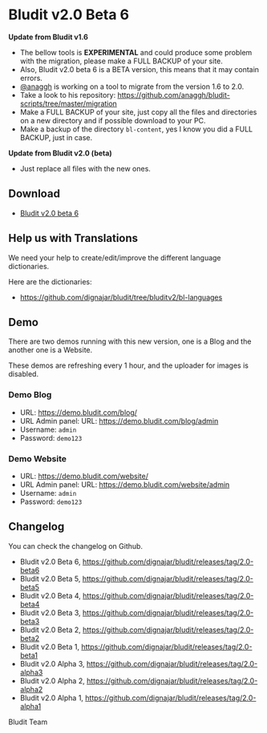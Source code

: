 # Bludit v2.0 Beta 6
<!-- Date: 2017-09-24 01:00:00 -->

**Update from Bludit v1.6**
- The bellow tools is **EXPERIMENTAL** and could produce some problem with the migration, please make a FULL BACKUP of your site.
- Also, Bludit v2.0 beta 6 is a BETA version, this means that it may contain errors.
- [@anaggh](https://github.com/anaggh) is working on a tool to migrate from the version 1.6 to 2.0.
- Take a look to his repository: https://github.com/anaggh/bludit-scripts/tree/master/migration
- Make a FULL BACKUP of your site, just copy all the files and directories on a new directory and if possible download to your PC.
- Make a backup of the directory `bl-content`, yes I know you did a FULL BACKUP, just in case.

**Update from Bludit v2.0 (beta)**
- Just replace all files with the new ones.

## Download
- [Bludit v2.0 beta 6](https://github.com/dignajar/bludit/archive/2.0-beta6.zip)

<!-- pagebreak -->

## Help us with Translations
We need your help to create/edit/improve the different language dictionaries.

Here are the dictionaries:
- https://github.com/dignajar/bludit/tree/bluditv2/bl-languages

## Demo
There are two demos running with this new version, one is a Blog and the another one is a Website.

These demos are refreshing every 1 hour, and the uploader for images is disabled.

### Demo Blog
- URL: https://demo.bludit.com/blog/
- URL Admin panel: URL: https://demo.bludit.com/blog/admin
- Username: `admin`
- Password: `demo123`

### Demo Website
- URL: https://demo.bludit.com/website/
- URL Admin panel: URL: https://demo.bludit.com/website/admin
- Username: `admin`
- Password: `demo123`

## Changelog
You can check the changelog on Github.
- Bludit v2.0 Beta 6, https://github.com/dignajar/bludit/releases/tag/2.0-beta6
- Bludit v2.0 Beta 5, https://github.com/dignajar/bludit/releases/tag/2.0-beta5
- Bludit v2.0 Beta 4, https://github.com/dignajar/bludit/releases/tag/2.0-beta4
- Bludit v2.0 Beta 3, https://github.com/dignajar/bludit/releases/tag/2.0-beta3
- Bludit v2.0 Beta 2, https://github.com/dignajar/bludit/releases/tag/2.0-beta2
- Bludit v2.0 Beta 1, https://github.com/dignajar/bludit/releases/tag/2.0-beta1
- Bludit v2.0 Alpha 3, https://github.com/dignajar/bludit/releases/tag/2.0-alpha3
- Bludit v2.0 Alpha 2, https://github.com/dignajar/bludit/releases/tag/2.0-alpha2
- Bludit v2.0 Alpha 1, https://github.com/dignajar/bludit/releases/tag/2.0-alpha1

Bludit Team
